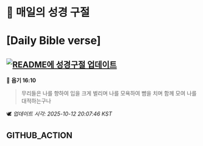 # 🙏 매일의 성경 구절
# [Daily Bible verse]
## [![README에 성경구절 업데이트](https://github.com/DONGSUKA/first_test/actions/workflows/update-readme-bible.yml/badge.svg)](https://github.com/DONGSUKA/first_test/actions/workflows/update-readme-bible.yml)
<!-- START_BIBLE_VERSE -->
📖 **욥기 16:10**
> 무리들은 나를 향하여 입을 크게 벌리며 나를 모욕하여 뺨을 치며 함께 모여 나를 대적하는구나

🕊️ _업데이트 시각: 2025-10-12 20:07:46 KST_
  <!-- END_BIBLE_VERSE -->
## GITHUB_ACTION

